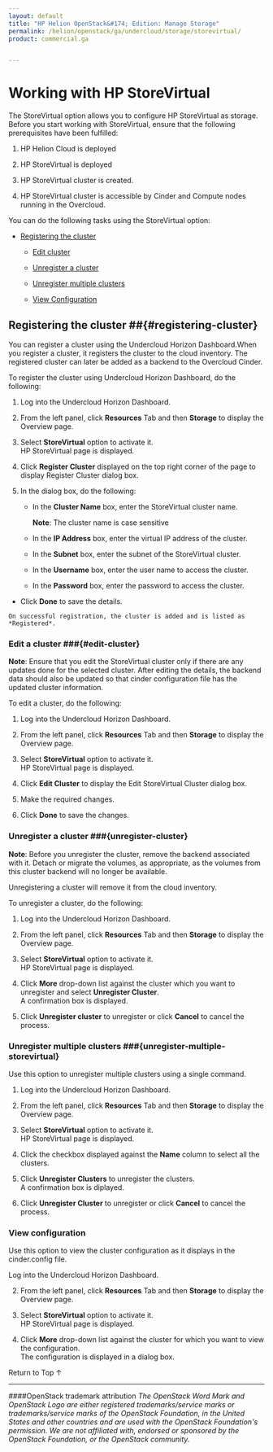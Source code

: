 ```yaml
---
layout: default
title: "HP Helion OpenStack&#174; Edition: Manage Storage"
permalink: /helion/openstack/ga/undercloud/storage/storevirtual/
product: commercial.ga


---
```

<!--UNDER REVISION-->


<script>

function PageRefresh {
onLoad="window.refresh"
}

PageRefresh();

</script>

<!---
<p style="font-size: small;"> <a href="/helion/openstack/install-beta/kvm/">&#9664; PREV</a> | <a href="/helion/openstack/install-beta-overview/">&#9650; UP</a> | <a href="/helion/openstack/install-beta/esx/">NEXT &#9654;</a> </p>-->


# Working with HP StoreVirtual 

The StoreVirtual option allows you to configure HP StoreVirtual as storage. Before you start working with StoreVirtual, ensure that the following prerequisites have been fulfilled:

1. HP Helion Cloud is deployed

2. HP StoreVirtual is deployed

3. HP StoreVirtual cluster is created.

4. HP StoreVirtual cluster is accessible by Cinder and Compute nodes running in the Overcloud.


<!---Configuration of HP StoreServ/3PAR as Cinder backend using Sirius service involves the following steps:-->

You can do the following tasks using the StoreVirtual option:

* [Registering the cluster](#registering-cluster)

	* [Edit cluster](#edit-cluster)
	
    * [Unregister a cluster](#unregister-cluster) 
    
	* [Unregister multiple clusters](#unregister-multiple-clusters) 

	* [View Configuration](#view-configuration)

## Registering the cluster ##{#registering-cluster}

You can register a cluster using the Undercloud Horizon Dashboard.When you register a cluster, it registers the cluster to the cloud inventory. The registered cluster can later be added as a backend to the Overcloud Cinder.

<!---You can register a cluster by either using the Undercloud Horizon Dashboard or Sirius client. (Refer [User manual for Sirius client](/helion/openstack/ga/sirius-cli/)).-->

To register the cluster using Undercloud Horizon Dashboard, do the following:

1. Log into the Undercloud Horizon Dashboard.

2. From the left panel, click **Resources** Tab and then **Storage** to display the Overview page.

3. Select **StoreVirtual** option to activate it.<br> HP StoreVirtual page is displayed.</br>

4. Click **Register Cluster** displayed on the top right corner of the page to display Register Cluster dialog box.

5. In the dialog box, do the following:

   * In the **Cluster Name** box, enter the StoreVirtual cluster name.

		**Note**: The cluster name is case sensitive
   
   * In the **IP Address** box, enter the virtual IP address of the cluster.
   
   * In the **Subnet** box, enter the subnet of the StoreVirtual cluster.
   
   * In the **Username** box, enter the user name to access the cluster.
   
   * In the **Password** box, enter the password to access the cluster.
   
  <!--- * In the **Port** box, enter the port number for the SSH access or select the default value. The Port by default is *16022*.-->
   
   * Click **Done** to save the details. 

    On successful registration, the cluster is added and is listed as *Registered*.


### Edit a cluster ###{#edit-cluster}

**Note**: Ensure that you edit the StoreVirtual cluster only if there are any updates done <!--through the CMC or the CLIQ -->for the selected cluster. After editing the details, the backend data should also be updated so that cinder configuration file has the updated cluster information.

To edit a cluster, do the following:

1. Log into the Undercloud Horizon Dashboard.

2. From the left panel, click **Resources** Tab and then **Storage** to display the Overview page.

3. Select **StoreVirtual** option to activate it.<br> HP StoreVirtual page is displayed.</br>

4. Click **Edit Cluster** to display the Edit StoreVirtual Cluster dialog box. 

5. Make the required changes.

6. Click **Done** to save the changes.   


### Unregister a cluster ###{unregister-cluster}

**Note**: Before you unregister the cluster, remove the backend associated with it. Detach or migrate the volumes, as appropriate, as the volumes from this cluster backend will no longer be available.


Unregistering a cluster will remove it from the cloud inventory.

To unregister a cluster, do the following:

1. Log into the Undercloud Horizon Dashboard.

2. From the left panel, click **Resources** Tab and then **Storage** to display the Overview page.

3. Select **StoreVirtual** option to activate it.<br> HP StoreVirtual page is displayed.</br>

4. Click **More** drop-down list against the cluster which you want to unregister and select **Unregister Cluster**.<br> A confirmation box is displayed.</br>

5. Click **Unregister cluster** to unregister or click **Cancel** to cancel the process. 


### Unregister multiple clusters ###{unregister-multiple-storevirtual}

Use this option to unregister multiple clusters using a single command.

1. Log into the Undercloud Horizon Dashboard.

2. From the left panel, click **Resources** Tab and then **Storage** to display the Overview page.

3. Select **StoreVirtual** option to activate it.<br> HP StoreVirtual page is displayed.</br>

4. Click the checkbox displayed against the **Name** column to select all the clusters. 

5. Click **Unregister Clusters** to unregister the clusters.<br>A confirmation box is diplayed.</br>

5. Click **Unregister Cluster** to unregister or click **Cancel** to cancel the process. 

 
### View configuration ###

Use this option to view the cluster configuration as it displays in the cinder.config file.

Log into the Undercloud Horizon Dashboard.

2. From the left panel, click **Resources** Tab and then **Storage** to display the Overview page.

3. Select **StoreVirtual** option to activate it.<br> HP StoreVirtual page is displayed.</br>

4. Click **More** drop-down list against the cluster for which you want to view the configuration.<br> The configuration is displayed in a dialog box.</br>


<a href="#top" style="padding:14px 0px 14px 0px; text-decoration: none;"> Return to Top &#8593; </a>


----
####OpenStack trademark attribution
*The OpenStack Word Mark and OpenStack Logo are either registered trademarks/service marks or trademarks/service marks of the OpenStack Foundation, in the United States and other countries and are used with the OpenStack Foundation's permission. We are not affiliated with, endorsed or sponsored by the OpenStack Foundation, or the OpenStack community.*
